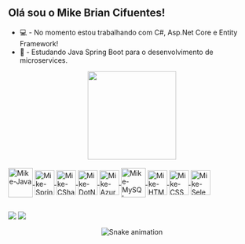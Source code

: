 ## Olá sou o Mike Brian Cifuentes! 

- 💻 - No momento estou trabalhando com C#, Asp.Net Core e Entity Framework!
- 🍃 - Estudando Java Spring Boot para o desenvolvimento de microservices.


<div align="center">
  <a href="https://github.com/MikeCifuentes">
  <img height="180em" src="https://github-readme-stats.vercel.app/api?username=MikeCifuentes&show_icons=true&theme=tokyonight&include_all_commits=true&count_private=true"/>
</div>

</div>
<div style="display: inline_block"><br>
<img align="center" alt="Mike-Java" height="60" width="50" src="https://cdn.jsdelivr.net/gh/devicons/devicon/icons/java/java-original-wordmark.svg">
<img align="center" alt="Mike-Spring" height="50" width="40" src="https://cdn.jsdelivr.net/gh/devicons/devicon/icons/spring/spring-original.svg">
<img align="center" alt="Mike-CSharp" height="50" width="40" src="https://cdn.jsdelivr.net/gh/devicons/devicon/icons/csharp/csharp-original.svg">
<img align="center" alt="Mike-DotNet" height="50" width="40" src="https://cdn.jsdelivr.net/gh/devicons/devicon/icons/dotnetcore/dotnetcore-original.svg">
<img align="center" alt="Mike-Azure" height="50" width="40" src="https://cdn.jsdelivr.net/gh/devicons/devicon/icons/azure/azure-original.svg">
<img align="center" alt="Mike-MySQL" height="60" width="50" src="https://cdn.jsdelivr.net/gh/devicons/devicon/icons/mysql/mysql-original-wordmark.svg">
<img align="center" alt="Mike-HTML" height="50" width="40" src="https://cdn.jsdelivr.net/gh/devicons/devicon/icons/html5/html5-original.svg">
<img align="center" alt="Mike-CSS" height="50" width="40" src="https://cdn.jsdelivr.net/gh/devicons/devicon/icons/css3/css3-original.svg">
<img align="center" alt="Mike-Selenium" height="50" width="40" src="https://cdn.jsdelivr.net/gh/devicons/devicon/icons/selenium/selenium-original.svg">
</div>

##

<div> 
  <a href = "mailto:mike.cifuentes1998@gmail.com"><img src="https://img.shields.io/badge/-Gmail-%23333?style=for-the-badge&logo=gmail&logoColor=white" target="_blank"></a>
  <a href="https://www.linkedin.com/in/mikecifuentes/" target="_blank"><img src="https://img.shields.io/badge/-LinkedIn-%230077B5?style=for-the-badge&logo=linkedin&logoColor=white" target="_blank"></a> 
</div>
 <div align="center">
  
  ![Snake animation](https://github.com/MikeCifuentes/MikeCifuentes/blob/output/github-contribution-grid-snake.svg)
  
</div>
